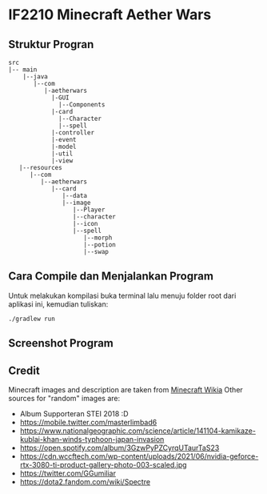 # IF2210 Minecraft Aether Wars

## Struktur Progran
```
src
|-- main
    |--java
       |--com
          |-aetherwars
            |-GUI
              |--Components
            |-card
              |--Character
              |--spell
            |-controller
            |-event
            |-model
            |-util
            |-view
   |--resources
      |--com
         |--aetherwars
            |--card
               |--data
               |--image
                  |--Player
                  |--character
                  |--icon
                  |--spell
                     |--morph
                     |--potion
                     |--swap
```
## Cara Compile dan Menjalankan Program
Untuk melakukan kompilasi buka terminal lalu menuju folder root dari 
aplikasi ini, kemudian tuliskan:

`./gradlew run`



## Screenshot Program

## Credit

Minecraft images and description are taken from [Minecraft Wikia](https://minecraft.fandom.com/wiki/)
Other sources for "random" images are:

- Album Supporteran STEI 2018 :D
- https://mobile.twitter.com/masterlimbad6
- https://www.nationalgeographic.com/science/article/141104-kamikaze-kublai-khan-winds-typhoon-japan-invasion
- https://open.spotify.com/album/3GzwPyPZCyrqUTaurTaS23
- https://cdn.wccftech.com/wp-content/uploads/2021/06/nvidia-geforce-rtx-3080-ti-product-gallery-photo-003-scaled.jpg
- https://twitter.com/GGumiliar
- https://dota2.fandom.com/wiki/Spectre
